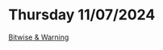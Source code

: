 # Thursday 11/07/2024

[Bitwise & Warning](https://learn.microsoft.com/en-us/cpp/code-quality/c26813?view=msvc-170)
